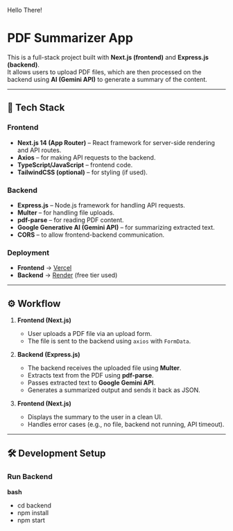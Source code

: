 Hello There!
# PDF Summarizer App

This is a full-stack project built with **Next.js (frontend)** and **Express.js (backend)**.  
It allows users to upload PDF files, which are then processed on the backend using **AI (Gemini API)** to generate a summary of the content.

---

## 🚀 Tech Stack

### Frontend
- **Next.js 14 (App Router)** – React framework for server-side rendering and API routes.
- **Axios** – for making API requests to the backend.
- **TypeScript/JavaScript** – frontend code.
- **TailwindCSS (optional)** – for styling (if used).

### Backend
- **Express.js** – Node.js framework for handling API requests.
- **Multer** – for handling file uploads.
- **pdf-parse** – for reading PDF content.
- **Google Generative AI (Gemini API)** – for summarizing extracted text.
- **CORS** – to allow frontend-backend communication.

### Deployment
- **Frontend** → [Vercel](https://vercel.com)  
- **Backend** → [Render](https://render.com) (free tier used)

---

## ⚙️ Workflow

1. **Frontend (Next.js)**  
   - User uploads a PDF file via an upload form.  
   - The file is sent to the backend using `axios` with `FormData`.

2. **Backend (Express.js)**  
   - The backend receives the uploaded file using **Multer**.  
   - Extracts text from the PDF using **pdf-parse**.  
   - Passes extracted text to **Google Gemini API**.  
   - Generates a summarized output and sends it back as JSON.

3. **Frontend (Next.js)**  
   - Displays the summary to the user in a clean UI.  
   - Handles error cases (e.g., no file, backend not running, API timeout).

---

## 🛠️ Development Setup

### Run Backend
**bash**
  - cd backend
- npm install
- npm start
